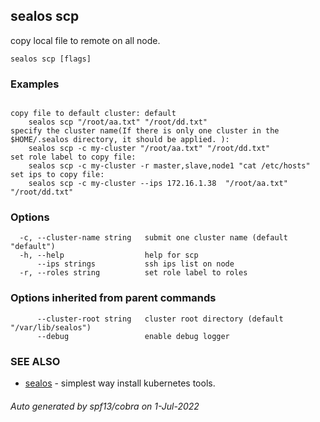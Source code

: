 ## sealos scp

copy local file to remote on all node.

```
sealos scp [flags]
```

### Examples

```

copy file to default cluster: default
	sealos scp "/root/aa.txt" "/root/dd.txt"
specify the cluster name(If there is only one cluster in the $HOME/.sealos directory, it should be applied. ):
    sealos scp -c my-cluster "/root/aa.txt" "/root/dd.txt"
set role label to copy file:
    sealos scp -c my-cluster -r master,slave,node1 "cat /etc/hosts"
set ips to copy file:
    sealos scp -c my-cluster --ips 172.16.1.38  "/root/aa.txt" "/root/dd.txt"

```

### Options

```
  -c, --cluster-name string   submit one cluster name (default "default")
  -h, --help                  help for scp
      --ips strings           ssh ips list on node
  -r, --roles string          set role label to roles
```

### Options inherited from parent commands

```
      --cluster-root string   cluster root directory (default "/var/lib/sealos")
      --debug                 enable debug logger
```

### SEE ALSO

* [sealos](sealos.md)	 - simplest way install kubernetes tools.

###### Auto generated by spf13/cobra on 1-Jul-2022
